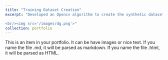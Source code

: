 ```yaml
---
title: "Training Dataset Creation"
excerpt: "Developed an Opencv algorithm to create the synthetic dataset for license plate ocr training. Created AI and OpenCv tools to label datasets for license plates, PPE and human actions.

<br/><img src='/images/dg.png'>"
collection: portfolio
---
```


This is an item in your portfolio. It can be have images or nice text. If you name the file .md, it will be parsed as markdown. If you name the file .html, it will be parsed as HTML.
